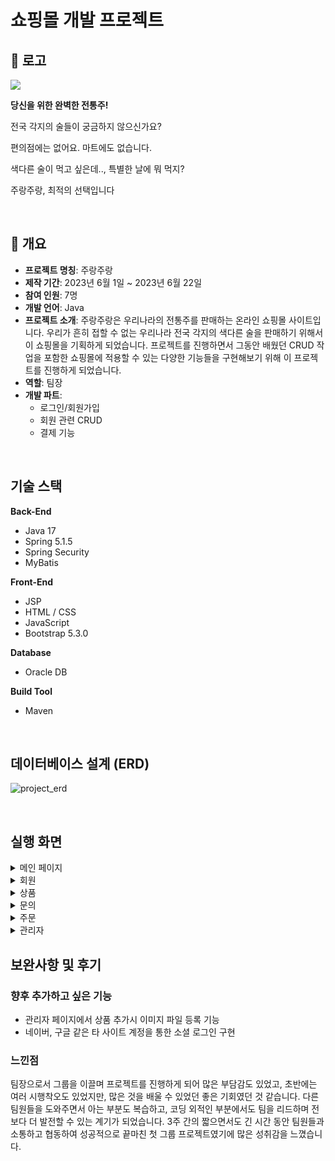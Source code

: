 # 쇼핑몰 개발 프로젝트

## 🍻 로고

<img src="https://user-images.githubusercontent.com/126144148/254469373-67430ae5-2fc7-4eca-949f-b63a809fca00.png">

**당신을 위한 완벽한 전통주!**


전국 각지의 술들이 궁금하지 않으신가요?

편의점에는 없어요. 마트에도 없습니다.

색다른 술이 먹고 싶은데.., 특별한 날에 뭐 먹지?

주랑주랑, 최적의 선택입니다

<br/>

## 🌈 개요

- **프로젝트 명칭**: 주랑주랑
- **제작 기간**: 2023년 6월 1일 ~ 2023년 6월 22일
- **참여 인원**: 7명
- **개발 언어**: Java
- **프로젝트 소개**: 주랑주랑은 우리나라의 전통주를 판매하는 온라인 쇼핑몰 사이트입니다. 우리가 흔히 접할 수 없는 우리나라 전국 각지의 색다른 술을 판매하기 위해서 이 쇼핑몰을 기획하게 되었습니다. 프로젝트를 진행하면서 그동안 배웠던 CRUD 작업을 포함한 쇼핑몰에 적용할 수 있는 다양한 기능들을 구현해보기 위해 이 프로젝트를 진행하게 되었습니다.
- **역할**: 팀장
- **개발 파트**:
  - 로그인/회원가입
  - 회원 관련 CRUD
  - 결제 기능


<br/>

## 기술 스택
**Back-End**
- Java 17
- Spring 5.1.5
- Spring Security
- MyBatis


**Front-End**
- JSP
- HTML / CSS
- JavaScript
- Bootstrap 5.3.0  


**Database**
- Oracle DB


**Build Tool**
- Maven

<br/>

## 데이터베이스 설계 (ERD)
![project_erd](https://github.com/WonjunS/Shopping-Mall/assets/93713151/be867310-1f1a-4f92-97e9-fc1f5bdb21f9)

<br/>

## 실행 화면 
<details><summary>메인 페이지</summary>
  
  #### 메인화면

  ![image](https://github.com/WonjunS/Shopping-Mall/assets/93713151/75fe4a00-5db4-40ec-8ecd-bd937a44ea3b)

  
  #### 상품 리스트

  ![image](https://github.com/WonjunS/Shopping-Mall/assets/93713151/83418d34-5d94-4676-9836-6023bbeaf184)


</details>  


<details><summary>회원</summary>
  
  #### 회원가입
  
  쇼핑몰의 회원가입 페이지 입니다.

  
  위 사진들은 회원가입 페이지에서의 예외 처리 및 이메일 인증 기능을 확인할 수 있습니다.
  

  #### 로그인
  
  쇼핑몰의 로그인 페이지 입니다.
  ![image](https://github.com/WonjunS/Shopping-Mall/assets/93713151/90000cd7-e04c-4261-88cd-0d7ccee4d7ad)

  
  
  #### 회원정보
  
  회원정보를 확인하는 페이지입니다. 수정하기 버튼을 클릭해서 회원정보를 수정할 수 있습니다.

  ![image](https://github.com/WonjunS/Shopping-Mall/assets/93713151/a613f95b-73c2-421e-8484-999da66b13b6)


  #### 리뷰 작성 내역

  회원은 본인이 작성한 리뷰 내역을 조회할 수 있습니다.

  ![image](https://github.com/WonjunS/Shopping-Mall/assets/93713151/f41689b5-fe6b-45ce-9824-e5e10ce8a29c)

  
</details>  


<details><summary>상품</summary>
  
  #### 상품 등록 페이지
  
  상품을 등록하는 페이지입니다. 상품의 이미지는 최대 5장까지 업로드 가능하며 상품을 등록하기 위해서는 이름, 가격, 수량, 최소 1장의 이미지등의 데이터를 입력해야합니다.
  
  
  #### 상품 수정 페이지
  
  상품을 수정하는 페이지입니다. 상품 리스트에서 상품 이름을 클릭하면 수정 페이지로 이동합니다.


  #### 상품 디테일 페이지

  ![image](https://github.com/WonjunS/Shopping-Mall/assets/93713151/1ee7ce9c-fa11-4652-b1d0-384e90cf044e)


</details>


<details><summary>문의</summary>

  #### 문의 리스트

  회원은 자신이 작성한 상품 문의 내역을 확인할 수 있습니다. 관리자가 해당 사용자가 작성한 문의에 대한 답변을 작성하면 답변여부 칸에 리뷰에 대한 답변 내용을 확인할 수 있습니다.
  
  ![image](https://github.com/WonjunS/Shopping-Mall/assets/93713151/ca2b7c80-ad62-4db8-aa29-42b9af7aae99)


  #### 문의 상세보기

  ![image](https://github.com/WonjunS/Shopping-Mall/assets/93713151/113ac05e-c2e0-4e9b-a163-5c4cb8fc37a5)

  
</details>


<details><summary>주문</summary>

  #### 장바구니
  
  현재 장바구니에 담긴 상품들을 확인 할 수 있습니다. 체크박스로 주문할 상품들을 고를수 있으며 수량도 조절할 수 있습니다. X 버튼을 누르면 상품을 제거할 수 있고, 상품을 다 고르면 우측 하단에 총 주문 금액이 표시됩니다.

  ![image](https://github.com/WonjunS/Shopping-Mall/assets/93713151/7dd2d763-a709-421f-8d22-0b1836a989f3)


  #### 주문 페이지

  ![image](https://github.com/WonjunS/Shopping-Mall/assets/93713151/5206fd43-b6dd-4979-8a47-fad6fff43689)


  
  #### 결제
  회원은 신용카드 결제 또는 카카오페이 중에 본인이 선호하는 방식으로 결제를 할 수 있습니다.

  ![image](https://github.com/WonjunS/Shopping-Mall/assets/93713151/5c9a522b-2be6-4be2-8c78-a6e9a3d38411)

 
  
  #### 주문내역
  
  상품을 구매했을 때의 이력을 확인할 수 있습니다. 주문 취소 버튼을 클릭해서 주문을 취소할 수 있습니다.

  ![image](https://github.com/WonjunS/Shopping-Mall/assets/93713151/5ab6479d-7c47-46e6-ad17-698cef367e78)
  
  
</details>


<details><summary>관리자</summary>

  #### 관리자 메인 페이지
  
  현재 장바구니에 담긴 상품들을 확인 할 수 있습니다. 체크박스로 주문할 상품들을 고를수 있으며 수량도 조절할 수 있습니다. X 버튼을 누르면 상품을 제거할 수 있고, 상품을 다 고르면 우측 하단에 총 주문 금액이 표시됩니다.
  
  
</details>


## 보완사항 및 후기
### 향후 추가하고 싶은 기능
- 관리자 페이지에서 상품 추가시 이미지 파일 등록 기능
- 네이버, 구글 같은 타 사이트 계정을 통한 소셜 로그인 구현 


### 느낀점
팀장으로서 그룹을 이끌며 프로젝트를 진행하게 되어 많은 부담감도 있었고, 초반에는 여러 시행착오도 있었지만, 많은 것을 배울 수 있었던 좋은 기회였던 것 같습니다. 다른 팀원들을 도와주면서 아는 부분도 복습하고, 코딩 외적인 부분에서도 팀을 리드하며 전보다 더 발전할 수 있는 계기가 되었습니다. 3주 간의 짧으면서도 긴 시간 동안 팀원들과 소통하고 협동하여 성공적으로 끝마친 첫 그룹 프로젝트였기에 많은 성취감을 느꼈습니다.
